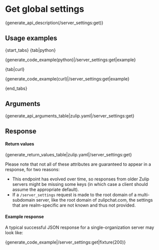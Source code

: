 # Get global settings

{generate_api_description(/server_settings:get)}

## Usage examples

{start_tabs}
{tab|python}

{generate_code_example(python)|/server_settings:get|example}

{tab|curl}

{generate_code_example(curl)|/server_settings:get|example}

{end_tabs}

## Arguments

{generate_api_arguments_table|zulip.yaml|/server_settings:get}

## Response

#### Return values

{generate_return_values_table|zulip.yaml|/server_settings:get}

[ldap-auth]: https://zulip.readthedocs.io/en/latest/production/authentication-methods.html#ldap-including-active-directory

Please note that not all of these attributes are guaranteed to appear in a
response, for two reasons:

* This endpoint has evolved over time, so responses from older Zulip servers
  might be missing some keys (in which case a client should assume the
  appropriate default).
* If a `/server_settings` request is made to the root domain of a
  multi-subdomain server, like the root domain of zulipchat.com, the settings
  that are realm-specific are not known and thus not provided.

#### Example response

A typical successful JSON response for a single-organization server may look like:

{generate_code_example|/server_settings:get|fixture(200)}
